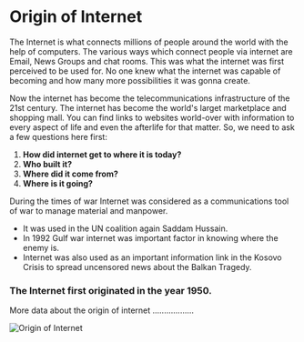 # __Origin of Internet__

The Internet is what connects millions of people around the world with the help of computers. The various ways which connect people via internet are Email, News Groups and chat rooms. This was what the internet was first perceived to be used for. No one knew what the internet was capable of becoming and how many more possibilities it was gonna create. 

Now the internet has become the telecommunications infrastructure of the 21st century. The internet has become the world's larget marketplace and shopping mall. You can find links to websites world-over with information to every aspect of life and even the afterlife for that matter. 
So, we need to ask a few questions here first:
1. __How did internet get to where it is today?__
2. __Who built it?__ 
3. __Where did it come from?__
4. __Where is it going?__

During the times of war Internet was considered as a communications tool of war to manage material and manpower. 
* It was used in the UN coalition again Saddam Hussain.
* In 1992 Gulf war internet was important factor in knowing where the enemy is.
* Internet was also used as an important information link in the Kosovo Crisis to spread uncensored news about the Balkan Tragedy.

### __The Internet first originated in the year 1950.__

More data about the origin of internet ..................

![Origin of Internet](https://github.com/sainarasimhak/IS601Homework2/raw/main/internet_origin.jpg "Internet Origin")
